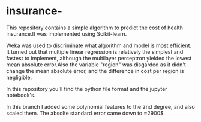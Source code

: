 # insurance-
This repository contains a simple algorithm to predict the cost of health insurance.It was implemented using Scikit-learn.

Weka was used to discriminate what algorithm and model is most efficient. It turned out that multiple linear regression is relatively the simplest and fastest to implement, although the multilayer perceptron yielded the lowest mean absolute error.Also the variable "region" was disgarded as it didn't change the mean absolute error, and the difference in cost per region is negligible.

In this repository you'll find the python file format and the jupyter notebook's.

In this branch I added some polynomial features to the 2nd degree, and also scaled them.
The absolte standard error came down to ≈2900$

